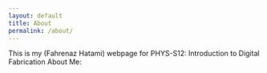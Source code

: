 ```yaml
---
layout: default
title: About
permalink: /about/
---
```


This is my (Fahrenaz Hatami) webpage for PHYS-S12: Introduction to Digital Fabrication
About Me:

